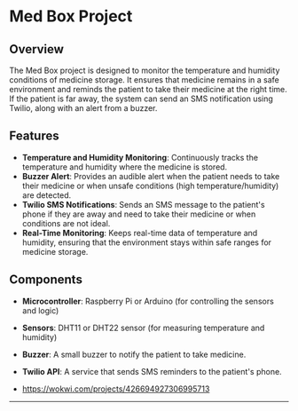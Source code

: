# Med Box Project

## Overview
The Med Box project is designed to monitor the temperature and humidity conditions of medicine storage. It ensures that medicine remains in a safe environment and reminds the patient to take their medicine at the right time. If the patient is far away, the system can send an SMS notification using Twilio, along with an alert from a buzzer.

## Features
- **Temperature and Humidity Monitoring**: Continuously tracks the temperature and humidity where the medicine is stored.
- **Buzzer Alert**: Provides an audible alert when the patient needs to take their medicine or when unsafe conditions (high temperature/humidity) are detected.
- **Twilio SMS Notifications**: Sends an SMS message to the patient's phone if they are away and need to take their medicine or when conditions are not ideal.
- **Real-Time Monitoring**: Keeps real-time data of temperature and humidity, ensuring that the environment stays within safe ranges for medicine storage.

## Components
- **Microcontroller**: Raspberry Pi or Arduino (for controlling the sensors and logic)
- **Sensors**: DHT11 or DHT22 sensor (for measuring temperature and humidity)
- **Buzzer**: A small buzzer to notify the patient to take medicine.
- **Twilio API**: A service that sends SMS reminders to the patient's phone.

- https://wokwi.com/projects/426694927306995713
  
---
